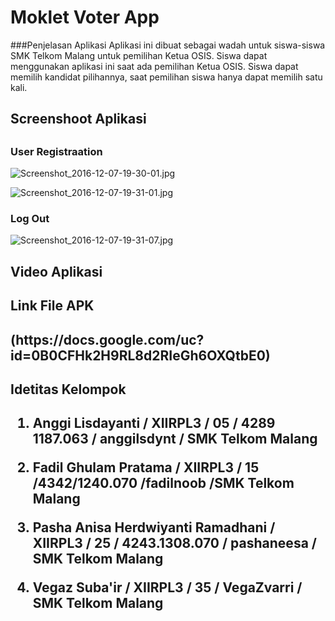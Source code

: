 # Moklet Voter App

###Penjelasan Aplikasi
Aplikasi ini dibuat sebagai wadah untuk siswa-siswa SMK Telkom Malang untuk pemilihan Ketua OSIS. Siswa dapat menggunakan aplikasi ini saat ada pemilihan Ketua OSIS.
Siswa dapat memilih kandidat pilihannya, saat pemilihan siswa hanya dapat memilih satu kali.

<h2>Screenshoot Aplikasi<h2>

<h3>User Registraation</h3>

![Screenshot_2016-12-07-19-30-01.jpg](https://docs.google.com/uc?id=0B0CFHk2H9RL8MmtsbDhsNW1fWGM)

![Screenshot_2016-12-07-19-31-01.jpg](https://docs.google.com/uc?id=0B0CFHk2H9RL8UTZkS21Jd3lKMEk)

<h3>Log Out</h3>

![Screenshot_2016-12-07-19-31-07.jpg](https://docs.google.com/uc?id=0B0CFHk2H9RL8WE91dndqX2VSWm8)

<h2>Video Aplikasi<h2>


<h2>Link File APK<h2>
(https://docs.google.com/uc?id=0B0CFHk2H9RL8d2RIeGh6OXQtbE0)

<h2>Idetitas Kelompok<h2>

1. Anggi Lisdayanti / XIIRPL3 / 05 / 4289 1187.063 / anggilsdynt / SMK Telkom Malang

2. Fadil Ghulam Pratama / XIIRPL3 / 15 /4342/1240.070 /fadilnoob /SMK Telkom Malang

3. Pasha Anisa Herdwiyanti Ramadhani / XIIRPL3 / 25 / 4243.1308.070 / pashaneesa / SMK Telkom Malang

4. Vegaz Suba'ir / XIIRPL3 / 35 / VegaZvarri / SMK Telkom Malang

